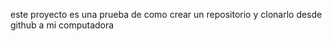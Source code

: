  este proyecto es una prueba de como crear un repositorio y clonarlo desde github a mi computadora 

